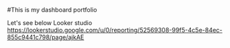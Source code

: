 #This is my dashboard portfolio

Let's see below
Looker studio 
https://lookerstudio.google.com/u/0/reporting/52569308-99f5-4c5e-84ec-855c9441c798/page/ajkAE

